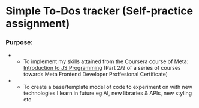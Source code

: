 # Simple To-Dos tracker (Self-practice assignment)
### Purpose:
- - To implement my skills attained from the Coursera course of Meta: [Introduction to JS Programming](https://www.coursera.org/learn/programming-with-javascript/) (Part 2/9 of a series of courses towards Meta Frontend Developer Proffesional Certificate)
- - To create a base/template model of code to experiment on with new technologies I learn in future eg AI, new libraries & APIs, new styling etc
